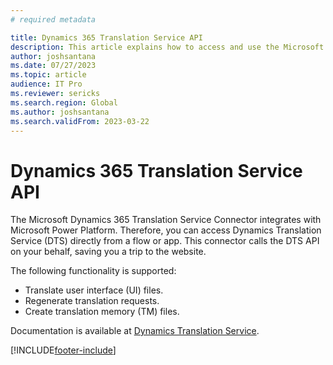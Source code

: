 ```yaml
---
# required metadata

title: Dynamics 365 Translation Service API
description: This article explains how to access and use the Microsoft Dynamics 365 Translation Service API.
author: joshsantana
ms.date: 07/27/2023
ms.topic: article
audience: IT Pro
ms.reviewer: sericks
ms.search.region: Global
ms.author: joshsantana
ms.search.validFrom: 2023-03-22
---
```

# Dynamics 365 Translation Service API

The Microsoft Dynamics 365 Translation Service Connector integrates with Microsoft Power Platform. Therefore, you can access Dynamics Translation Service (DTS) directly from a flow or app. This connector calls the DTS API on your behalf, saving you a trip to the website.

The following functionality is supported:

- Translate user interface (UI) files.
- Regenerate translation requests.
- Create translation memory (TM) files.

Documentation is available at [Dynamics Translation Service](https://learn.microsoft.com/connectors/dynamicstranslations).

[!INCLUDE[footer-include](../../../includes/footer-banner.md)]
